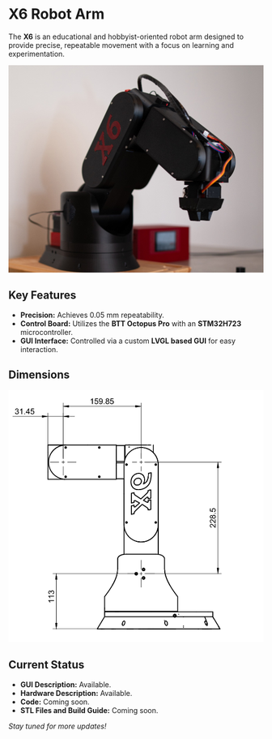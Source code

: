 # X6 Robot Arm

The **X6** is an educational and hobbyist-oriented robot arm designed to provide precise, repeatable movement with a focus on learning and experimentation. 

![X6 Robot Arm](Images/7.jpg)

## Key Features
- **Precision:** Achieves 0.05 mm repeatability.
- **Control Board:** Utilizes the **BTT Octopus Pro** with an **STM32H723** microcontroller.
- **GUI Interface:** Controlled via a custom **LVGL based GUI** for easy interaction.

## Dimensions
![X6 Robot Arm](Images/dimensions.png)

## Current Status
- **GUI Description:** Available.
- **Hardware Description:** Available.
- **Code:** Coming soon.
- **STL Files and Build Guide:** Coming soon.

*Stay tuned for more updates!*
